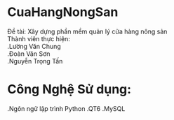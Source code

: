 # CuaHangNongSan
Đề tài: Xây dựng phần mềm quản lý cửa hàng nông sản<br>
Thành viên thực hiện:<br>
.Lường Văn Chung<br>
.Đoàn Văn Sơn<br>
.Nguyễn Trọng Tấn<br>
# Công Nghệ Sử dụng:
.Ngôn ngữ lập trình Python
.QT6
.MySQL


 
